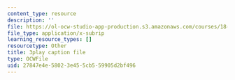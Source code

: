 ```yaml
---
content_type: resource
description: ''
file: https://ol-ocw-studio-app-production.s3.amazonaws.com/courses/18-06sc-linear-algebra-fall-2011/27847e4e58023e455cb559905d2bf496_pz3zyUO2gpM.srt
file_type: application/x-subrip
learning_resource_types: []
resourcetype: Other
title: 3play caption file
type: OCWFile
uid: 27847e4e-5802-3e45-5cb5-59905d2bf496
---
```

